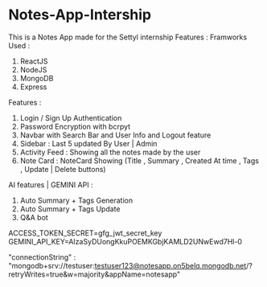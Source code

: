 # Notes-App-Intership
This is a Notes App made for the Settyl internship
Features : 
Framworks Used :
1. ReactJS
2. NodeJS
3. MongoDB
4. Express

Features : 
1. Login / Sign Up Authentication
2. Password Encryption with bcrpyt
3. Navbar with Search Bar and User Info and Logout feature
4. Sidebar : Last 5 updated By User | Admin
5. Activity Feed : Showing all the notes made by the user
6. Note Card : NoteCard Showing (Title , Summary , Created At time , Tags , Update | Delete buttons)

AI features | GEMINI API : 
1. Auto Summary + Tags Generation
2. Auto Summary + Tags Update
3. Q&A bot 

ACCESS_TOKEN_SECRET=gfg_jwt_secret_key
GEMINI_API_KEY=AIzaSyDUongKkuPOEMKGbjKAMLD2UNwEwd7Hl-0

"connectionString" : "mongodb+srv://testuser:testuser123@notesapp.on5belq.mongodb.net/?retryWrites=true&w=majority&appName=notesapp"
